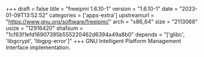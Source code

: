 +++
draft = false
title = "freeipmi 1.6.10-1"
version = "1.6.10-1"
date = "2023-01-09T13:52:52"
categories = ['apps-extra']
upstreamurl = "https://www.gnu.org/software/freeipmi/"
arch = "x86_64"
size = "2113068"
usize = "12916420"
sha1sum = "1cf63f1efd16907395b555220462d6394a49a8b0"
depends = "['glibc', 'libgcrypt', 'libgpg-error']"
+++
GNU Intelligent Platform Management Interface implementation.